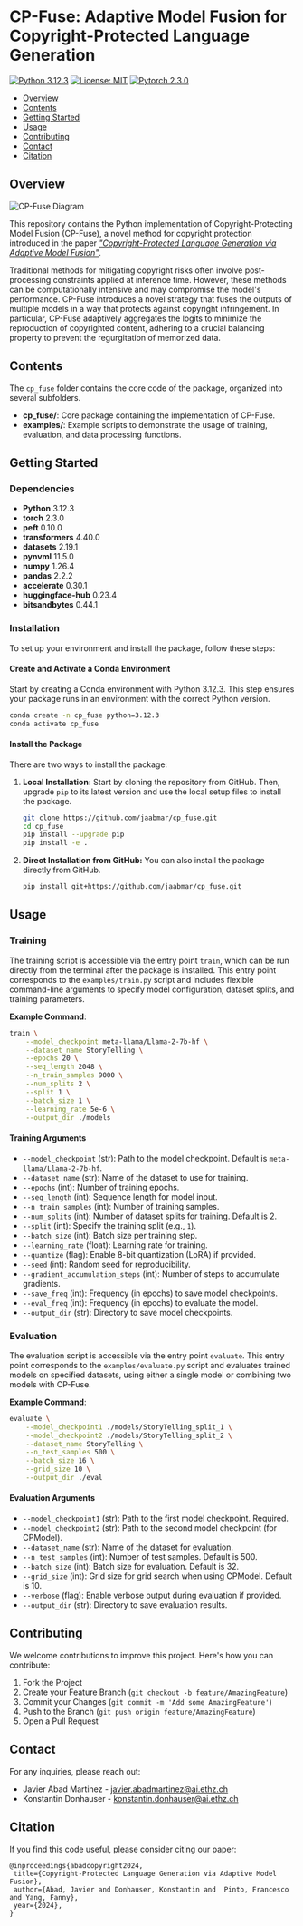 # CP-Fuse: Adaptive Model Fusion for Copyright-Protected Language Generation

<!-- [![arXiv](https://img.shields.io/badge/stat.ML-arXiv%3A2401.17823-B31B1B.svg)](https://arxiv.org/abs/2401.17823) -->
[![Python 3.12.3](https://img.shields.io/badge/python-3.12.3-blue.svg)](https://python.org/downloads/release/python-3123/)
[![License: MIT](https://img.shields.io/badge/License-MIT-yellow.svg)](LICENSE)
[![Pytorch 2.3.0](https://img.shields.io/badge/pytorch-2.3.0-green.svg)](https://pytorch.org/)


* [Overview](#overview)
* [Contents](#contents)
* [Getting Started](#getting-started)
* [Usage](#usage)
* [Contributing](#contributing)
* [Contact](#contact)
* [Citation](#citation)

## Overview

![CP-Fuse Diagram](./cp_fuse.png)

This repository contains the Python implementation of Copyright-Protecting Model Fusion (CP-Fuse), a novel method for copyright protection introduced in the paper [*"Copyright-Protected Language Generation via Adaptive Model Fusion"*](https://openreview.net/pdf?id=kRoWeLTpL4). 

Traditional methods for mitigating copyright risks often involve post-processing constraints applied at inference time. However, these methods can be computationally intensive and may compromise the model's performance. CP-Fuse introduces a novel strategy that fuses the outputs of multiple models in a way that protects against copyright infringement. In particular, CP-Fuse adaptively aggregates the logits to minimize the reproduction of copyrighted content, adhering to a crucial balancing property to prevent the regurgitation of memorized data.

## Contents

The `cp_fuse` folder contains the core code of the package, organized into several subfolders.

- **cp_fuse/**: Core package containing the implementation of CP-Fuse.
- **examples/**: Example scripts to demonstrate the usage of training, evaluation, and data processing functions.

## Getting Started

### Dependencies

- **Python** 3.12.3
- **torch** 2.3.0
- **peft** 0.10.0
- **transformers** 4.40.0
- **datasets** 2.19.1
- **pynvml** 11.5.0
- **numpy** 1.26.4
- **pandas** 2.2.2
- **accelerate** 0.30.1
- **huggingface-hub** 0.23.4
- **bitsandbytes** 0.44.1

### Installation

To set up your environment and install the package, follow these steps:

#### Create and Activate a Conda Environment

Start by creating a Conda environment with Python 3.12.3. This step ensures your package runs in an environment with the correct Python version. 
```bash
conda create -n cp_fuse python=3.12.3
conda activate cp_fuse
```
#### Install the Package

There are two ways to install the package:

1. **Local Installation:**
   Start by cloning the repository from GitHub. Then, upgrade `pip` to its latest version and use the local setup files to install the package.
   ```bash
   git clone https://github.com/jaabmar/cp_fuse.git
   cd cp_fuse
   pip install --upgrade pip
   pip install -e .
   ```
2. **Direct Installation from GitHub:**
   You can also install the package directly from GitHub. 
   ```bash
   pip install git+https://github.com/jaabmar/cp_fuse.git
   ```
## Usage

### Training

The training script is accessible via the entry point `train`, which can be run directly from the terminal after the package is installed. This entry point corresponds to the `examples/train.py` script and includes flexible command-line arguments to specify model configuration, dataset splits, and training parameters.

**Example Command**:

```bash
train \
    --model_checkpoint meta-llama/Llama-2-7b-hf \
    --dataset_name StoryTelling \
    --epochs 20 \
    --seq_length 2048 \
    --n_train_samples 9000 \
    --num_splits 2 \
    --split 1 \
    --batch_size 1 \
    --learning_rate 5e-6 \
    --output_dir ./models
```

#### Training Arguments

- `--model_checkpoint` (str): Path to the model checkpoint. Default is `meta-llama/Llama-2-7b-hf`.
- `--dataset_name` (str): Name of the dataset to use for training.
- `--epochs` (int): Number of training epochs.
- `--seq_length` (int): Sequence length for model input.
- `--n_train_samples` (int): Number of training samples.
- `--num_splits` (int): Number of dataset splits for training. Default is 2.
- `--split` (int): Specify the training split (e.g., `1`).
- `--batch_size` (int): Batch size per training step.
- `--learning_rate` (float): Learning rate for training.
- `--quantize` (flag): Enable 8-bit quantization (LoRA) if provided.
- `--seed` (int): Random seed for reproducibility.
- `--gradient_accumulation_steps` (int): Number of steps to accumulate gradients.
- `--save_freq` (int): Frequency (in epochs) to save model checkpoints.
- `--eval_freq` (int): Frequency (in epochs) to evaluate the model.
- `--output_dir` (str): Directory to save model checkpoints.

### Evaluation

The evaluation script is accessible via the entry point `evaluate`. This entry point corresponds to the `examples/evaluate.py` script and evaluates trained models on specified datasets, using either a single model or combining two models with CP-Fuse.

**Example Command**:

```bash
evaluate \
    --model_checkpoint1 ./models/StoryTelling_split_1 \
    --model_checkpoint2 ./models/StoryTelling_split_2 \
    --dataset_name StoryTelling \
    --n_test_samples 500 \
    --batch_size 16 \
    --grid_size 10 \
    --output_dir ./eval
```

#### Evaluation Arguments

- `--model_checkpoint1` (str): Path to the first model checkpoint. Required.
- `--model_checkpoint2` (str): Path to the second model checkpoint (for CPModel).
- `--dataset_name` (str): Name of the dataset for evaluation.
- `--n_test_samples` (int): Number of test samples. Default is 500.
- `--batch_size` (int): Batch size for evaluation. Default is 32.
- `--grid_size` (int): Grid size for grid search when using CPModel. Default is 10.
- `--verbose` (flag): Enable verbose output during evaluation if provided.
- `--output_dir` (str): Directory to save evaluation results.

## Contributing

We welcome contributions to improve this project. Here's how you can contribute:

1. Fork the Project
2. Create your Feature Branch (`git checkout -b feature/AmazingFeature`)
3. Commit your Changes (`git commit -m 'Add some AmazingFeature'`)
4. Push to the Branch (`git push origin feature/AmazingFeature`)
5. Open a Pull Request


## Contact

For any inquiries, please reach out:

- Javier Abad Martinez - [javier.abadmartinez@ai.ethz.ch](mailto:javier.abadmartinez@ai.ethz.ch)
- Konstantin Donhauser - [konstantin.donhauser@ai.ethz.ch](mailto:konstantin.donhauser@ai.ethz.ch)

## Citation

If you find this code useful, please consider citing our paper:
 ```
@inproceedings{abadcopyright2024,
  title={Copyright-Protected Language Generation via Adaptive Model Fusion},
  author={Abad, Javier and Donhauser, Konstantin and  Pinto, Francesco and Yang, Fanny},
  year={2024},
}
```
